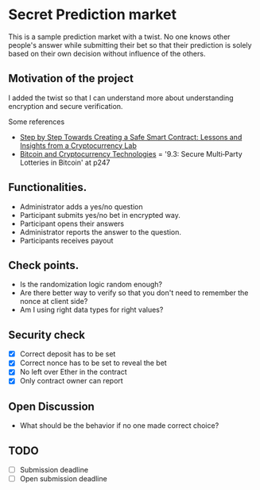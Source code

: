 # Secret Prediction market

This is a sample prediction market with a twist.
No one knows other people's answer while submitting their bet so that their prediction is solely based on their own decision without influence of the others.

## Motivation of the project

I added the twist so that I can understand more about understanding encryption and secure verification.

Some references

- [Step by Step Towards Creating a Safe Smart
Contract: Lessons and Insights from a
Cryptocurrency Lab](http://fc16.ifca.ai/bitcoin/papers/DAKMS16.pdf)
- [Bitcoin and Cryptocurrency Technologies](https://d28rh4a8wq0iu5.cloudfront.net/bitcointech/readings/princeton_bitcoin_book.pdf) = '9.3: Secure Multi‐Party Lotteries in Bitcoin' at p247

## Functionalities.

- Administrator adds a yes/no question
- Participant submits yes/no bet in encrypted way.
- Participant opens their answers
- Administrator reports the answer to the question.
- Participants receives payout

## Check points.

- Is the randomization logic random enough?
- Are there better way to verify so that you don't need to remember the nonce at client side?
- Am I using right data types for right values?

## Security check

- [x] Correct deposit has to be set
- [x] Correct nonce has to be set to reveal the bet
- [x] No left over Ether in the contract
- [x] Only contract owner can report

## Open Discussion

- What should be the behavior if no one made correct choice?

## TODO

- [ ] Submission deadline
- [ ] Open submission deadline
